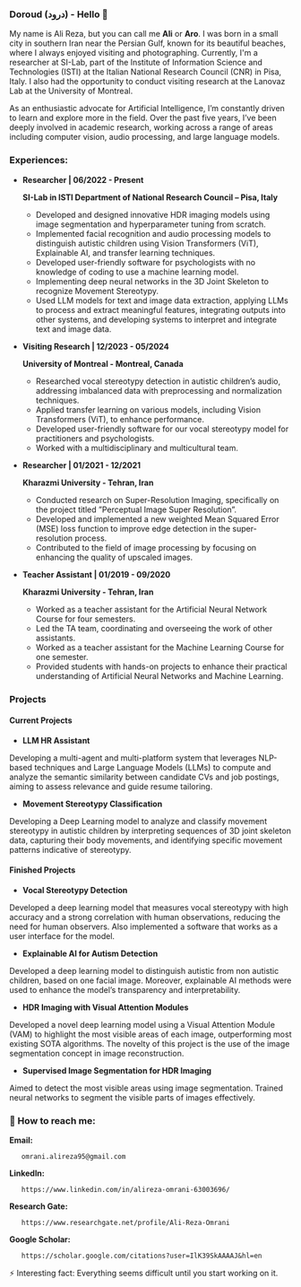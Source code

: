 ### Doroud (درود) - Hello 👋

My name is Ali Reza, but you can call me **Ali** or **Aro**. I was born in a small city in southern Iran near the Persian Gulf, known for its beautiful beaches, where I always enjoyed visiting and photographing. Currently, I'm a researcher at SI-Lab, part of the Institute of Information Science and Technologies (ISTI) at the Italian National Research Council (CNR) in Pisa, Italy. I also had the opportunity to conduct  visiting research at the Lanovaz Lab at the University of Montreal. 

As an enthusiastic advocate for Artificial Intelligence, I’m constantly driven to learn and explore more in the field. Over the past five years, I’ve been deeply involved in academic research, working across a range of areas including computer vision, audio processing, and large language models.

### Experiences:
* **Researcher | 06/2022 - Present**

  **SI-Lab in ISTI Department of National Research Council – Pisa, Italy**
  * Developed and designed innovative HDR imaging models using image segmentation and hyperparameter tuning from scratch.
  * Implemented facial recognition and audio processing models to distinguish autistic children using Vision Transformers (ViT), Explainable AI, and transfer learning techniques.
  * Developed user-friendly software for psychologists with no knowledge of coding to use a machine learning model.
  * Implementing deep neural networks in the 3D Joint Skeleton to recognize Movement Stereotypy.
  * Used LLM models for text and image data extraction, applying LLMs to process and extract meaningful features, integrating outputs into other systems, and developing systems to interpret and integrate text and image data.

* **Visiting Research | 12/2023 - 05/2024**

  **University of Montreal - Montreal, Canada**
  * Researched vocal stereotypy detection in autistic children’s audio, addressing imbalanced data with preprocessing and normalization techniques.
  * Applied transfer learning on various models, including Vision Transformers (ViT), to enhance performance.
  * Developed user-friendly software for our vocal stereotypy model for practitioners and psychologists.
  * Worked with a multidisciplinary and multicultural team.

* **Researcher | 01/2021 - 12/2021**

  **Kharazmi University - Tehran, Iran**
  * Conducted research on Super-Resolution Imaging, specifically on the project titled ”Perceptual Image Super Resolution”.
  * Developed and implemented a new weighted Mean Squared Error (MSE) loss function to improve edge detection in the super-resolution process.
  * Contributed to the field of image processing by focusing on enhancing the quality of upscaled images.
 
* **Teacher Assistant | 01/2019 - 09/2020**

  **Kharazmi University - Tehran, Iran**
  * Worked as a teacher assistant for the Artificial Neural Network Course for four semesters.
  * Led the TA team, coordinating and overseeing the work of other assistants.
  * Worked as a teacher assistant for the Machine Learning Course for one semester.
  * Provided students with hands-on projects to enhance their practical understanding of Artificial Neural Networks and Machine Learning.

### Projects
#### Current Projects
 * **LLM HR Assistant**
   
Developing a multi-agent and multi-platform system that leverages NLP-based techniques and Large Language Models (LLMs) to compute and analyze the semantic similarity between candidate CVs and job postings, aiming to assess relevance and guide resume tailoring.
 * **Movement Stereotypy Classification**
   
Developing a Deep Learning model to analyze and classify movement stereotypy in autistic children by interpreting sequences of 3D joint skeleton data, capturing their body movements, and identifying specific movement patterns indicative of stereotypy.

#### Finished Projects
* **Vocal Stereotypy Detection**
   
Developed a deep learning model that measures vocal stereotypy with high accuracy and a strong correlation with human observations, reducing the need for human observers. Also implemented a software that works as a user interface for the model.
* **Explainable AI for Autism Detection**
   
Developed a deep learning model to distinguish autistic from non autistic children, based on one facial image. Moreover, explainable AI methods were used to enhance the model’s transparency and interpretability.
* **HDR Imaging with Visual Attention Modules**
   
Developed a novel deep learning model using a Visual Attention Module (VAM) to highlight the most visible areas of each image, outperforming most existing SOTA algorithms. The novelty of this project is the use of the image segmentation concept in image reconstruction.
* **Supervised Image Segmentation for HDR Imaging**
   
Aimed to detect the most visible areas using image segmentation. Trained neural networks to segment the visible parts of images effectively.

### 📧 How to reach me: 
**Email:**

       omrani.alireza95@gmail.com

**LinkedIn:**

       https://www.linkedin.com/in/alireza-omrani-63003696/
**Research Gate:**

       https://www.researchgate.net/profile/Ali-Reza-Omrani

**Google Scholar:**

       https://scholar.google.com/citations?user=IlK39SkAAAAJ&hl=en

 ⚡ Interesting fact: Everything seems difficult until you start working on it.

<!--
**AlirezaOmrani95/AlirezaOmrani95** is a ✨ _special_ ✨ repository because its `README.md` (this file) appears on your GitHub profile.


Here are some ideas to get you started:
- 🌱 I’m currently learning ...
- 🤔 I’m looking for help with ...
- 😄 Pronouns: ...
- 👯 I’m looking to collaborate on ...
- 💬 Ask me about ...
-->
